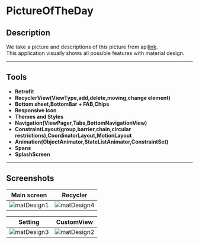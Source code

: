 # PictureOfTheDay

## Description

We take a picture and descriptions of this picture from api[link](https://api.github.com).<br/>
This application visually shows all possible features with material design.

---

## Tools

- **Retrofit**<br/>
- **RecyclerView(ViewType,add,delete,moving,change element)**<br/>
- **Bottom sheet,BottomBar + FAB,Chips**<br/>
- **Responsive Icon**<br/>
- **Themes and Styles**<br/>
- **Navigation(ViewPager,Tabs,BottomNavigationView)**<br/>
- **ConstraintLayout(group,barrier,chain,circular restrictions),CoordinatorLayout,MotionLayout**<br/>
- **Animation(ObjectAnimator,StateListAnimator,ConstraintSet)**<br/>
- **Spans**<br/>
- **SplashScreen**<br/>

---
## Screenshots

Main screen | Recycler 
---|---
![matDesign1](https://user-images.githubusercontent.com/84197411/152339453-06988c6b-bd4d-48c1-affd-22b454660cda.png) | ![matDesign4](https://user-images.githubusercontent.com/84197411/152339859-02dd4c13-bf30-4ac0-9fba-7a04a0e25b25.png)

Setting | CustomView
---|---
![matDesign3](https://user-images.githubusercontent.com/84197411/152339862-4b041ed1-1fdf-4bba-8fe4-3536113ebc49.png) | ![matDesign2](https://user-images.githubusercontent.com/84197411/152339864-6e7e5a35-3a0c-4245-bd5b-0eab493a6eef.png)

